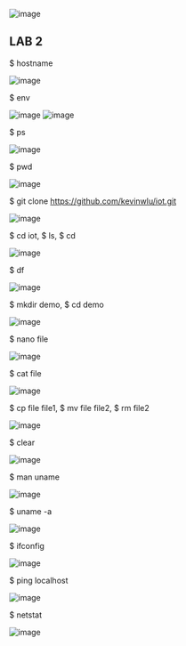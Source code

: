 ![image](https://user-images.githubusercontent.com/98338109/230743845-a352a0f9-50ff-421a-804a-1fe37adcaf8d.png)

## LAB 2

$ hostname

![image](https://user-images.githubusercontent.com/98338109/230743866-43cb94bb-1e50-4dc8-bcbd-9c22a9d2464a.png)

$ env

![image](https://user-images.githubusercontent.com/98338109/230743909-bb811b80-dd30-4b7f-89a9-a244d29c6710.png)
![image](https://user-images.githubusercontent.com/98338109/230743928-00c5cefb-5630-43a9-936b-a8b7c335bda2.png)

$ ps

![image](https://user-images.githubusercontent.com/98338109/230743946-b4b3fe1a-ab4f-4c18-addc-b8b1813f8c9b.png)

$ pwd

![image](https://user-images.githubusercontent.com/98338109/230743961-038c7dea-7f63-43ce-807a-5835f9a669c9.png)

$ git clone https://github.com/kevinwlu/iot.git

![image](https://user-images.githubusercontent.com/98338109/230744076-beb08614-be31-4ed4-9330-e116354a71a0.png)

$ cd iot, $ ls, $ cd

![image](https://user-images.githubusercontent.com/98338109/230744090-c99f6f18-986e-4746-8bae-acacff204a9d.png)

$ df

![image](https://user-images.githubusercontent.com/98338109/230744137-1d21e557-0522-4b8e-922e-1193fd5ce353.png)

$ mkdir demo, $ cd demo

![image](https://user-images.githubusercontent.com/98338109/230744153-505794c6-73e9-4cb7-9e33-666c85bc1802.png)

$ nano file

![image](https://user-images.githubusercontent.com/98338109/230744214-1d74c4ee-ea80-4672-a2cb-fdd062dc688d.png)

$ cat file

![image](https://user-images.githubusercontent.com/98338109/230744286-f5ffb2cb-7ffc-4ef1-9e2b-f44fc1cba0ca.png)

$ cp file file1, $ mv file file2, $ rm file2

![image](https://user-images.githubusercontent.com/98338109/230744307-d072d907-c07b-4e32-8cd0-98808a9d93d9.png)

$ clear

![image](https://user-images.githubusercontent.com/98338109/230744322-2239ab4b-d150-42e3-8b56-412dce860390.png)

$ man uname

![image](https://user-images.githubusercontent.com/98338109/230744352-d218bc98-ad39-4e2b-af04-3fb732fadcc3.png)

$ uname -a

![image](https://user-images.githubusercontent.com/98338109/230744347-e248159a-ebb0-4537-a3a5-8d4ae55c77ab.png)

$ ifconfig

![image](https://user-images.githubusercontent.com/98338109/230744404-f6179189-bbc3-481d-afb6-af4c2ac3130e.png)

$ ping localhost

![image](https://user-images.githubusercontent.com/98338109/230744413-d7bcda9c-ea13-4037-9871-b186637e2a55.png)

$ netstat

![image](https://user-images.githubusercontent.com/98338109/230744433-a24957d0-aaab-4f26-99cb-618ca1bf7ab1.png)
